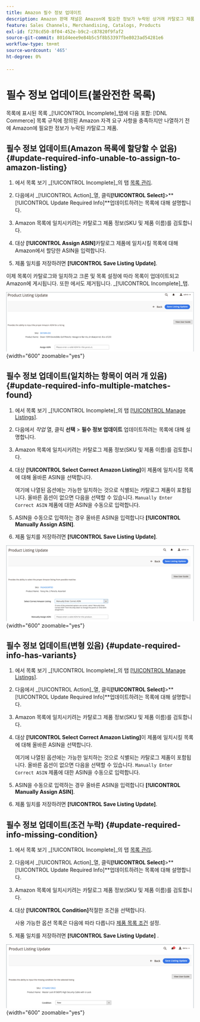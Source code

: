 ```yaml
---
title: Amazon 필수 정보 업데이트
description: Amazon 판매 채널은 Amazon에 필요한 정보가 누락된 상거래 카탈로그 제품을 모니터링하는 미완료 탭을 제공합니다.
feature: Sales Channels, Merchandising, Catalogs, Products
exl-id: f278cd50-8f04-452e-b9c2-c87820f9faf2
source-git-commit: 801d4eee9e84b5c5f8b53397fbe8023ad54281e6
workflow-type: tm+mt
source-wordcount: '465'
ht-degree: 0%

---
```


# 필수 정보 업데이트(불완전한 목록)

목록에 표시된 목록 _[!UICONTROL Incomplete]_탭에 다음 포함: [!DNL Commerce] 목록 규칙에 정의된 Amazon 자격 요구 사항을 충족하지만 나열하기 전에 Amazon에 필요한 정보가 누락된 카탈로그 제품.

## 필수 정보 업데이트(Amazon 목록에 할당할 수 없음) {#update-required-info-unable-to-assign-to-amazon-listing}

1. 에서 목록 보기 _[!UICONTROL Incomplete]_의 탭 [목록 관리](./managing-product-listings.md).

1. 다음에서 _[!UICONTROL Action]_열, 클릭&#x200B;**[!UICONTROL Select]**>**[!UICONTROL Update Required Info]**업데이트하려는 목록에 대해 설명합니다.

1. Amazon 목록에 일치시키려는 카탈로그 제품 정보(SKU 및 제품 이름)를 검토합니다.

1. 대상 **[!UICONTROL Assign ASIN]**&#x200B;카탈로그 제품에 일치시킬 목록에 대해 Amazon에서 할당한 ASIN을 입력합니다.

1. 제품 일치를 저장하려면 **[!UICONTROL Save Listing Update]**.

이제 목록이 카탈로그와 일치하고 크론 및 목록 설정에 따라 목록이 업데이트되고 Amazon에 게시됩니다. 또한 에서도 제거됩니다. _[!UICONTROL Incomplete]_탭.

![목록 일치 없음에 대해 ASIN 수동 할당](assets/amazon-listing-update-assign-asin.png){width="600" zoomable="yes"}

## 필수 정보 업데이트(일치하는 항목이 여러 개 있음) {#update-required-info-multiple-matches-found}

1. 에서 목록 보기 _[!UICONTROL Incomplete]_의 탭 [[!UICONTROL Manage Listings]](./managing-product-listings.md).

1. 다음에서 _작업_ 열, 클릭 **선택** > **필수 정보 업데이트** 업데이트하려는 목록에 대해 설명합니다.

1. Amazon 목록에 일치시키려는 카탈로그 제품 정보(SKU 및 제품 이름)를 검토합니다.

1. 대상 **[!UICONTROL Select Correct Amazon Listing]**&#x200B;이 제품에 일치시킬 목록에 대해 올바른 ASIN을 선택합니다.

   여기에 나열된 옵션에는 가능한 일치하는 것으로 식별되는 카탈로그 제품이 포함됩니다. 올바른 옵션이 없으면 다음을 선택할 수 있습니다. `Manually Enter Correct ASIN` 제품에 대한 ASIN을 수동으로 입력합니다.

1. ASIN을 수동으로 입력하는 경우 올바른 ASIN을 입력합니다 **[!UICONTROL Manually Assign ASIN]**.

1. 제품 일치를 저장하려면 **[!UICONTROL Save Listing Update]**.

![가능한 여러 일치 항목에서 수동으로 ASIN 선택](assets/amazon-listing-update-multiple-matches.png){width="600" zoomable="yes"}

## 필수 정보 업데이트(변형 있음) {#update-required-info-has-variants}

1. 에서 목록 보기 _[!UICONTROL Incomplete]_의 탭 [[!UICONTROL Manage Listings]](./managing-product-listings.md).

1. 다음에서 _[!UICONTROL Action]_열, 클릭&#x200B;**[!UICONTROL Select]**>**[!UICONTROL Update Required Info]**업데이트하려는 목록에 대해 설명합니다.

1. Amazon 목록에 일치시키려는 카탈로그 제품 정보(SKU 및 제품 이름)를 검토합니다.

1. 대상 **[!UICONTROL Select Correct Amazon Listing]**&#x200B;이 제품에 일치시킬 목록에 대해 올바른 ASIN을 선택합니다.

   여기에 나열된 옵션에는 가능한 일치하는 것으로 식별되는 카탈로그 제품이 포함됩니다. 올바른 옵션이 없으면 다음을 선택할 수 있습니다. `Manually Enter Correct ASIN` 제품에 대한 ASIN을 수동으로 입력합니다.

1. ASIN을 수동으로 입력하는 경우 올바른 ASIN을 입력합니다 **[!UICONTROL Manually Assign ASIN]**.

1. 제품 일치를 저장하려면 **[!UICONTROL Save Listing Update]**.

## 필수 정보 업데이트(조건 누락) {#update-required-info-missing-condition}

1. 에서 목록 보기 _[!UICONTROL Incomplete]_의 탭 [목록 관리](./managing-product-listings.md).

1. 다음에서 _[!UICONTROL Action]_열, 클릭&#x200B;**[!UICONTROL Select]**>**[!UICONTROL Update Required Info]**업데이트하려는 목록에 대해 설명합니다.

1. Amazon 목록에 일치시키려는 카탈로그 제품 정보(SKU 및 제품 이름)를 검토합니다.

1. 대상 **[!UICONTROL Condition]**&#x200B;적절한 조건을 선택합니다.

   사용 가능한 옵션 목록은 다음에 따라 다릅니다 [제품 목록 조건](./product-listing-condition.md) 설정.

1. 제품 일치를 저장하려면 **[!UICONTROL Save Listing Update]** .

![누락된 조건 수동 업데이트](assets/amazon-update-listing-missing-condition.png){width="600" zoomable="yes"}
